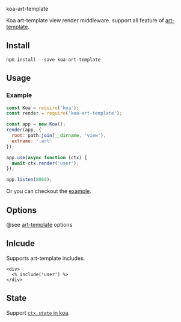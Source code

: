 koa-art-template

Koa art-template view render middleware. support all feature of [art-template](https://github.com/aui/art-template).

## Install

```
npm install --save koa-art-template
```

## Usage

### Example

```js
const Koa = require('koa');
const render = require('koa-art-template');

const app = new Koa();
render(app, {
  root: path.join(__dirname, 'view'),
  extname: '.art'
});

app.use(async function (ctx) {
  await ctx.render('user');
});

app.listen(8080);
```

Or you can checkout the [example](https://github.com/aui/art-template/tree/master/example).

## Options

@see [art-template](https://github.com/aui/art-template) options


## Inlcude

Supports art-template includes.

```
<div>
  <% include('user') %>
</div>
```

## State

Support [`ctx.state` in koa](https://github.com/koajs/koa/blob/master/docs/api/context.md#ctxstate).